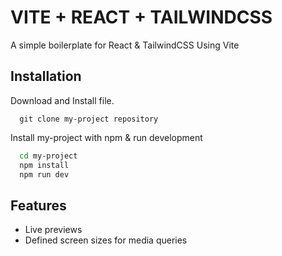 # VITE + REACT + TAILWINDCSS

A simple boilerplate for React & TailwindCSS Using Vite

## Installation

Download and Install file.

```git
  git clone my-project repository
```

Install my-project with npm & run development

```bash
  cd my-project
  npm install
  npm run dev
```

## Features

- Live previews
- Defined screen sizes for media queries
